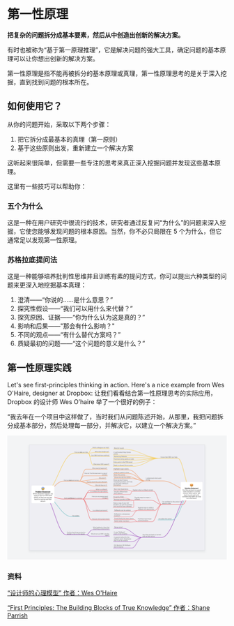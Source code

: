 # 第一性原理

**把复杂的问题拆分成基本要素，然后从中创造出创新的解决方案。**

有时也被称为“基于第一原理推理”，它是解决问题的强大工具，确定问题的基本原理可以让你想出创新的解决方案。

第一性原理是指不能再被拆分的基本原理或真理，第一性原理思考的是关于深入挖掘，直到找到问题的根本所在。

如何使用它？
--------------

从你的问题开始，采取以下两个步骤：

1.  把它拆分成最基本的真理（第一原则）
2.  基于这些原则出发，重新建立一个解决方案

这听起来很简单，但需要一些专注的思考来真正深入挖掘问题并发现这些基本原理。

这里有一些技巧可以帮助你：

### 五个为什么

这是一种在用户研究中很流行的技术，研究者通过反复问“为什么”的问题来深入挖掘，它使您能够发现问题的根本原因。当然，你不必只局限在 5 个为什么，但它通常足以发现第一性原理。

### 苏格拉底提问法

这是一种能够培养批判性思维并且训练有素的提问方式，你可以提出六种类型的问题来更深入地挖掘基本真理：

1.  澄清——“你说的......是什么意思？”
2.  探究性假设——“我们可以用什么来代替？”
3.  探究原因、证据——“你为什么认为这是真的？”
4.  影响和后果——"那会有什么影响？"
5.  不同的观点——“有什么替代方案吗？”
6.  质疑最初的问题——“这个问题的意义是什么？”

第一性原理实践
----------------------------

Let's see first-principles thinking in action. Here's a nice example from Wes O'Haire, designer at Dropbox:
让我们看看结合第一性原理思考的实际应用，Dropbox 的设计师 Wes O’haire 举了一个很好的例子：

“我去年在一个项目中这样做了，当时我们从问题陈述开始，从那里，我把问题拆分成基本部分，然后处理每一部分，并解决它，以建立一个解决方案。”

![Example of a problem map – problem statement is broken down into first principles and then the solution is built up from them. Author: Wes O'Haire](./images/first_principles_1.png)

### 资料

[“设计师的心理模型” 作者：Wes O'Haire](https://dropbox.design/article/mental-models-for-designers)

[“First Principles: The Building Blocks of True Knowledge” 作者：Shane Parrish](https://fs.blog/2018/04/first-principles/)